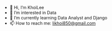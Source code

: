 - 👋 Hi, I’m KhoiLee
- 👀 I’m interested in Data
- 🌱 I’m currently learning Data Analyst and Django
- 📫 How to reach me: likhoi850@gmail.com

<!---
leekhoi123/leekhoi123 is a ✨ special ✨ repository because its `README.md` (this file) appears on your GitHub profile.
You can click the Preview link to take a look at your changes.
--->
